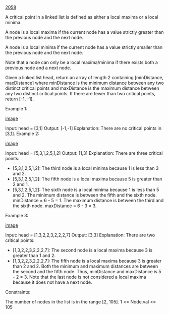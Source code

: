 [2058](https://leetcode.com/problems/find-the-minimum-and-maximum-number-of-nodes-between-critical-points/)

A critical point in a linked list is defined as either a local maxima or a local minima.

A node is a local maxima if the current node has a value strictly greater than the previous node and the next node.

A node is a local minima if the current node has a value strictly smaller than the previous node and the next node.

Note that a node can only be a local maxima/minima if there exists both a previous node and a next node.

Given a linked list head, return an array of length 2 containing [minDistance, maxDistance] where minDistance is the minimum distance between any two distinct critical points and maxDistance is the maximum distance between any two distinct critical points. If there are fewer than two critical points, return [-1, -1].



Example 1:

[image](https://assets.leetcode.com/uploads/2021/10/13/a1.png)

Input: head = [3,1]
Output: [-1,-1]
Explanation: There are no critical points in [3,1].
Example 2:

[image](https://assets.leetcode.com/uploads/2021/10/13/a2.png)

Input: head = [5,3,1,2,5,1,2]
Output: [1,3]
Explanation: There are three critical points:
- [5,3,1,2,5,1,2]: The third node is a local minima because 1 is less than 3 and 2.
- [5,3,1,2,5,1,2]: The fifth node is a local maxima because 5 is greater than 2 and 1.
- [5,3,1,2,5,1,2]: The sixth node is a local minima because 1 is less than 5 and 2.
  The minimum distance is between the fifth and the sixth node. minDistance = 6 - 5 = 1.
  The maximum distance is between the third and the sixth node. maxDistance = 6 - 3 = 3.
  
Example 3:

[image](https://assets.leetcode.com/uploads/2021/10/14/a5.png)


Input: head = [1,3,2,2,3,2,2,2,7]
Output: [3,3]
Explanation: There are two critical points:
- [1,3,2,2,3,2,2,2,7]: The second node is a local maxima because 3 is greater than 1 and 2.
- [1,3,2,2,3,2,2,2,7]: The fifth node is a local maxima because 3 is greater than 2 and 2.
  Both the minimum and maximum distances are between the second and the fifth node.
  Thus, minDistance and maxDistance is 5 - 2 = 3.
  Note that the last node is not considered a local maxima because it does not have a next node.


Constraints:

The number of nodes in the list is in the range [2, 105].
1 <= Node.val <= 105